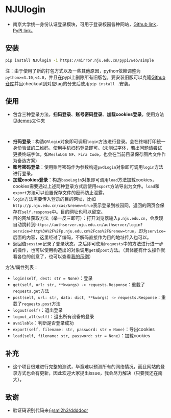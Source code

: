 # NJUlogin

* 南京大学统一身份认证登录模块，可用于登录校园各种网站，[Github link](https://github.com/Do1e/NJUlogin)，[PyPI link](https://pypi.org/project/NJUlogin/)。

## 安装
```bash
pip install NJUlogin -i https://mirror.nju.edu.cn/pypi/web/simple
```

注：由于使用了新的打包方式以及一些其他原因，python依赖调整为`python>=3.10,<4.0`，并且在pypi上删除所有旧版包，要安装旧版可以克隆[Github仓库](https://github.com/Do1e/NJUlogin)并且checkout到对应tag的分支后使用`pip install .`安装。

## 使用
* 包含三种登录方法，**扫码登录**、**账号密码登录**、**加载cookies登录**，使用方法见[demos](demos/)文件夹

</br>

* **扫码登录**：构造`QRlogin`对象即可调用`login`方法进行登录。会在终端打印统一身份验证的二维码，使用手机扫码登录即可。(未测试字体，若出问题请尝试更换终端字体，如`MesloLGS NF`、`Fira Code`，也会在当前目录保存图片文件作为备选方案)
* **账号密码登录**：使用账号密码作为参数构造`pwdLogin`对象即可调用`login`方法进行登录。
* **加载cookies登录**：构造`baseLogin`对象即可调用`load`方法加载cookies，cookies需要通过上述两种登录方式后使用`export`方法导出为文件。`load`和`export`方法可以设置保存文件的密码防止泄露。
* `login`方法需要传入登录的目的网址，比如`http://p.nju.edu.cn/cas/&renew=true`表示登录到校园网，返回的网页会保存在`self.response`中。目的网址也可以留空。
* 目的网址获取方法（举一反三即可）：打开浏览器输入`p.nju.edu.cn`，会发现自动跳转到`https://authserver.nju.edu.cn/authserver/login?service=http%3A%2F%2Fp.nju.edu.cn%2Fcas%2F&renew=true`，即为`service=`后面的内容，这里经过了编码，不解码直接作为目的地址传入也可以。
* 返回值`session`记录了登录状态，之后即可使用`requests`中的方法进行进一步的操作，也可以使用构造出的对象调用`get`或`post`方法。（具体能有什么操作就看各位的创意了，也可以查看[我的示例](https://github.com/Do1e/p-dot-nju-login)）


方法/属性列表：
  * `login(self, dest: str = None)`：登录
  * `get(self, url: str, **kwargs) -> requests.Response`：重载了`requests.get`方法
  * `post(self, url: str, data: dict, **kwargs) -> requests.Response`：重载了`requests.post`方法
  * `logout(self)`：退出登录
  * `logout_all(self)`：退出所有设备的登录
  * `available`：判断是否登录成功
  * `export(self, filename: str, password: str = None)`：导出cookies
  * `load(self, filename: str, password: str = None)`：加载cookies

## 补充
* 这个项目很难进行完整的测试，毕竟难以预测所有的网络情况，而且网站的登录方式也会有更新，因此欢迎大家提出issue，我会尽力解决（只要我还在南大）。

## 致谢
* 验证码识别代码来自[sml2h3/ddddocr](https://github.com/sml2h3/ddddocr)
